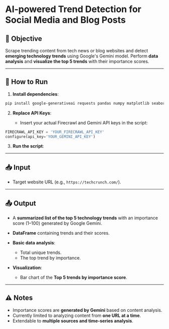 # AI-powered Trend Detection for Social Media and Blog Posts

## 📝 Objective

Scrape trending content from tech news or blog websites and detect **emerging technology trends** using Google's Gemini model.
Perform **data analysis** and **visualize the top 5 trends** with their importance scores.

---

## 🚀 How to Run

1. **Install dependencies**:

```bash
pip install google-generativeai requests pandas numpy matplotlib seaborn
```

2. **Replace API Keys**:

   * Insert your actual Firecrawl and Gemini API keys in the script:

```python
FIRECRAWL_API_KEY = 'YOUR_FIRECRAWL_API_KEY'
configure(api_key='YOUR_GEMINI_API_KEY')
```

3. **Run the script**:

---

## 📥 Input

* Target website URL (e.g., `https://techcrunch.com/`).

---

## 📤 Output

* A **summarized list of the top 5 technology trends** with an importance score (1–100) generated by Google Gemini.
* **DataFrame** containing trends and their scores.
* **Basic data analysis**:

  * Total unique trends.
  * The top trend by importance.
* **Visualization**:

  * Bar chart of the **Top 5 trends by importance score**.

---

## ⚠️ Notes

* Importance scores are **generated by Gemini** based on content analysis.
* Currently limited to analyzing content from **one URL at a time**.
* Extendable to **multiple sources and time-series analysis**.


